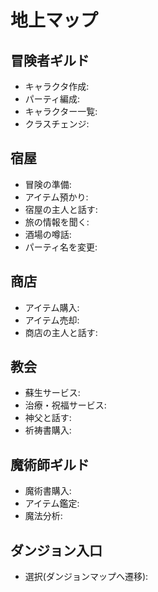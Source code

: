 # 地上マップ

## 冒険者ギルド

* キャラクタ作成:
* パーティ編成:
* キャラクター一覧:
* クラスチェンジ:

## 宿屋

* 冒険の準備:
* アイテム預かり:
* 宿屋の主人と話す:
* 旅の情報を聞く:
* 酒場の噂話:
* パーティ名を変更:

## 商店

* アイテム購入:
* アイテム売却:
* 商店の主人と話す:

## 教会

* 蘇生サービス:
* 治療・祝福サービス:
* 神父と話す:
* 祈祷書購入:

## 魔術師ギルド

* 魔術書購入:
* アイテム鑑定:
* 魔法分析:

## ダンジョン入口

* 選択(ダンジョンマップへ遷移):
